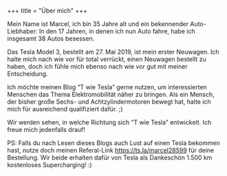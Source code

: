 +++
title = "Über mich"
+++

Mein Name ist Marcel, ich bin 35 Jahre alt und ein bekennender Auto-Liebhaber: In den 17 Jahren, in denen ich nun Auto fahre, habe ich insgesamt 38 Autos besessen.

Das Tesla Model 3, bestellt am 27. Mai 2019, ist mein erster Neuwagen. Ich halte mich nach wie vor für total verrückt, einen Neuwagen bestellt zu haben, doch ich fühle mich ebenso nach wie vor gut mit meiner Entscheidung.

Ich möchte meinen Blog “T wie Tesla” gerne nutzen, um interessierten Menschen das Thema Elektromobilität näher zu bringen. Als ein Mensch, der bisher große Sechs- und Achtzylindermotoren bewegt hat, halte ich mich für ausreichend qualifiziert dafür. ;)

Wir werden sehen, in welche Richtung sich “T wie Tesla” entwickelt. Ich freue mich jedenfalls drauf!

PS: Falls du nach Lesen dieses Blogs auch Lust auf einen Tesla bekommen hast, nutze doch meinen Referal-Link https://ts.la/marcel28599 für deine Bestellung. Wir beide erhalten dafür von Tesla als Dankeschön 1.500 km kostenloses Supercharging! :)
